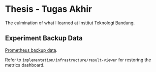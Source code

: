 # Thesis - Tugas Akhir

The culmination of what I learned at Institut Teknologi Bandung.

## Experiment Backup Data

[Prometheus backup data](https://drive.google.com/drive/folders/1tUPZYIHDqvMUduIg3w-_srJidL8r--DQ?usp=sharing).

Refer to `implementation/infrastructure/result-viewer` for restoring the metrics dashboard.
